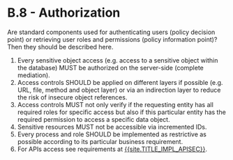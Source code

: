 # B.8 - Authorization

Are standard components used for authenticating users (policy decision point) or retrieving user roles and permissions (policy information point)? Then they should be described here.

1. Every sensitive object access (e.g. access to a sensitive object within the database) MUST be authorized on the server-side (complete mediation).
2. Access controls SHOULD be applied on different layers if possible (e.g. URL, file, method and object layer) or via an indirection layer to reduce the risk of insecure object references.
3. Access controls MUST not only verify if the requesting entity has all required roles for specific access but also if this particular entity has the required permission to access a specific data object.
4. Sensitive resources MUST not be accessible via incremented IDs.
5. Every process and role SHOULD be implemented as restrictive as possible according to its particular business requirement.
6. For APIs access see requirements at [{{site.TITLE_IMPL_APISEC}}]({{site.URL_IMPL_APISEC}}).
